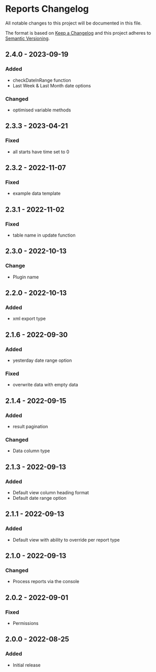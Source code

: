 # Reports Changelog

All notable changes to this project will be documented in this file.

The format is based on [Keep a Changelog](http://keepachangelog.com/) and this project adheres to [Semantic Versioning](http://semver.org/).

## 2.4.0 - 2023-09-19
### Added
- checkDateInRange function
- Last Week & Last Month date options
### Changed
- optimised variable methods

## 2.3.3 - 2023-04-21
### Fixed
- all starts have time set to 0

## 2.3.2 - 2022-11-07
### Fixed
- example data template

## 2.3.1 - 2022-11-02
### Fixed
- table name in update function

## 2.3.0 - 2022-10-13
### Change
- Plugin name

## 2.2.0 - 2022-10-13
### Added
- xml export type

## 2.1.6 - 2022-09-30
### Added
- yesterday date range option
### Fixed
- overwrite data with empty data

## 2.1.4 - 2022-09-15
### Added
- result pagination
### Changed
- Data column type

## 2.1.3 - 2022-09-13
### Added
- Default view column heading format
- Default date range option

## 2.1.1 - 2022-09-13
### Added
- Default view with ability to override per report type

## 2.1.0 - 2022-09-13
### Changed
- Process reports via the console

## 2.0.2 - 2022-09-01
### Fixed
- Permissions

## 2.0.0 - 2022-08-25
### Added
- Initial release
